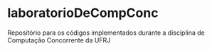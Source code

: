 # laboratorioDeCompConc
Repositório para os códigos implementados durante a disciplina de Computação Concorrente da UFRJ
